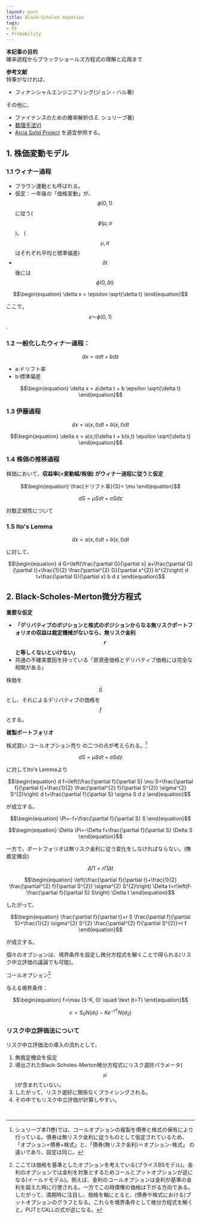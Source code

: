 ```yaml
---
layout: post
title: Black-Scholes equation
tags: 
- FE 
- Probability
---
```


<script src="https://cdn.mathjax.org/mathjax/latest/MathJax.js?config=TeX-AMS-MML_HTMLorMML" type="text/javascript"></script>

**本記事の目的**<br>
確率過程からブラックショールズ方程式の理解と応用まで

**参考文献**<br>
特筆がなければ、
* フィナンシャルエンジニアリング(ジョン・ハル著)

その他に、
* ファイナンスのための確率解析(S.E. シュリーブ著)
* [数理手法VI](https://ocwx.ocw.u-tokyo.ac.jp/course_11403/)
* [Aicia Solid Project](https://www.youtube.com/watch?v=NE1W0wJH8q8) 
を適宜参照する。


## 1. 株価変動モデル

### 1.1 ウィナー過程
- ブラウン運動とも呼ばれる。
- 仮定：一年後の「価格変動」が、$$\phi(0,1) $$に従う($$\phi(\mu, \sigma $$ )。 ($$\mu, \sigma$$はそれぞれ平均と標準偏差)
- $$\delta t$$ 後には$$\phi(0,\delta t)$$

$$\begin{equation}
\delta x = \epsilon \sqrt{\delta t}
\end{equation}$$

ここで，$$\epsilon 〜 \phi(0,1) $$ . 


### 1.2 一般化したウィナー過程：

$$\begin{equation}
dx = adt + bdz
\end{equation}$$

- a:ドリフト率
- b:標準偏差

$$\begin{equation}
\delta x = a\delta t + b \epsilon \sqrt{\delta t}
\end{equation}$$

### 1.3 伊藤過程


$$\begin{equation}
dx = a(x,t) dt + b(x,t)dt
\end{equation}$$


$$\begin{equation}
\delta x = a(x,t)\delta t + b(x,t) \epsilon \sqrt{\delta t}
\end{equation}$$



### 1.4 株価の推移過程

株価において，**収益率(=変動幅/株価) がウィナー過程に従うと仮定**



$$\begin{equation}
\frac{ドリフト率}{S}= \mu 
\end{equation}$$


$$\begin{equation}
d S=\mu S d t+\sigma S d z
\end{equation}$$

対数正規性について


### 1.5 Ito's Lemma

$$\begin{equation}
dx = a(x,t) dt + b(x,t)dt
\end{equation}$$

に対して、

$$\begin{equation}
d G=\left(\frac{\partial G}{\partial x} a+\frac{\partial G}{\partial t}+\frac{1}{2} \frac{\partial^{2} G}{\partial x^{2}} b^{2}\right) d t+\frac{\partial G}{\partial x} b d z
\end{equation}$$


## 2. Black-Scholes-Merton微分方程式

**重要な仮定**
- **「デリバティブのポジションと株式のポジションからなる無リスクポートフォリオの収益は裁定機械がないなら、無リスク金利$$r$$と等しくないといけない」**
- 共通の不確実要因を持っている「原資産価格とデリバティブ価格には完全な相関がある」


株価を$$S$$とし、それによるデリバティブの価格を$$f$$とする。

**複製ポートフォリオ** <br>

株式買い
コールオプション売り
の二つの点が考えられる。[^1]

[^1]:シュリーブ本(1巻)では、コールオプションの複製を債券と株式の保有により行っている。債券は無リスク金利に従うものとして仮定されているため、「オプション=債券+株式」と、「債券(無リスク金利)＝オプション-株式」 の違いであり、設定は同じ。





$$\begin{equation}
d S=\mu S d t+\sigma S d z
\end{equation}$$

に対してIto's Lemmaより

$$\begin{equation}
d f=\left(\frac{\partial f}{\partial S} \mu S+\frac{\partial f}{\partial t}+\frac{1}{2} \frac{\partial^{2} f}{\partial S^{2}} \sigma^{2} S^{2}\right) d t+\frac{\partial f}{\partial S} \sigma S d z
\end{equation}$$

が成立する。


$$\begin{equation}
\Pi=-f+\frac{\partial f}{\partial S} S
\end{equation}$$

$$\begin{equation}
\Delta \Pi=-\Delta f+\frac{\partial f}{\partial S} \Delta S
\end{equation}$$

一方で，ポートフォリオは無リスク金利に従う変化をしなければならない。(無裁定機会)

$$\begin{equation}
\Delta \Pi=r \Pi \Delta t
\end{equation}$$


$$\begin{equation}
\left(\frac{\partial f}{\partial t}+\frac{1}{2} \frac{\partial^{2} f}{\partial S^{2}} \sigma^{2} S^{2}\right) \Delta t=r\left(f-\frac{\partial f}{\partial S} S\right) \Delta t
\end{equation}$$


したがって、

$$\begin{equation}
\frac{\partial f}{\partial t}+r S \frac{\partial f}{\partial S}+\frac{1}{2} \sigma^{2} S^{2} \frac{\partial^{2} f}{\partial S^{2}}=r f
\end{equation}$$

が成立する。

個々のオプションは、境界条件を設定し微分方程式を解くことで得られる(リスク中立評価の議論でも可能)。

コールオプション[^2]

[^2]:ここでは価格を基準としたオプションを考えている(プライスBSモデル)。金利のオプションでは金利を対象とするためコールとプットオプションが逆になる(イールドモデル)。例えば、金利のコールオプションは金利が基準の金利を超えた時に行使される。一方でこの時債権の価格は下がる方向である。したがって、満期時に注目し、価格を軸にとると、(債券や株式における)プットオプションのグラフとなる。これらを境界条件として微分方程式を解くと，PUTとCALLの式が逆になる。

与える境界条件：

$$\begin{equation}
f=\max (S-K, 0) \quad \text (t=T)
\end{equation}$$


$$\begin{equation}
c=S_{0} N\left(d_{1}\right)-K e^{-r T} N\left(d_{2}\right)
\end{equation}$$




### リスク中立評価法について


リスク中立評価法の導入の流れとして，
1. 無裁定機会を仮定
2. 導出されたBlack-Scholes-Merton微分方程式にリスク選好パラメータ($$\mu$$)が含まれていない。
3. したがって、リスク選好に関係なくプライシングされる。
4. その中でもリスク中立評価が計算しやすい。

<br>




